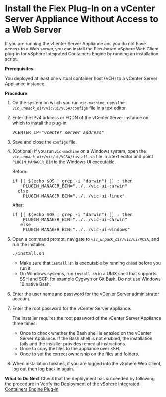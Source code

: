 # Install the Flex Plug-In on a vCenter Server Appliance Without Access to a Web Server #

If you are running the vCenter Server Appliance and you do not have access to a Web server, you can install the Flex-based vSphere Web Client plug-in for vSphere Integrated Containers Engine by running an installation script.

**Prerequisites**

You deployed at least one virtual container host (VCH) to a vCenter Server Appliance instance.

**Procedure**

1. On the system on which you run `vic-machine`, open the <code><i>vic_unpack_dir</i>/vic/ui/VCSA/configs</code> file in a text editor.
4. Enter the IPv4 address or FQDN of the vCenter Server instance on which to install the plug-in. <pre>VCENTER_IP="<i>vcenter_server_address</i>"</pre>
6. Save and close the `configs` file.
7. (Optional) If you run `vic-machine` on a Windows system, open  the <code><i>vic_unpack_dir</i>/vic/ui/VCSA/install.sh</code> file in a text editor and point `PLUGIN_MANAGER_BIN` to the Windows UI executable.

   Before:
     <pre>if [[ $(echo $OS | grep -i "darwin") ]] ; then
       PLUGIN_MANAGER_BIN="../../vic-ui-darwin"
     else
       PLUGIN_MANAGER_BIN="../../vic-ui-linux"</pre>
   After:
      <pre>if [[ $(echo $OS | grep -i "darwin") ]] ; then
       PLUGIN_MANAGER_BIN="../../vic-ui-darwin"
      else
       PLUGIN_MANAGER_BIN="../../vic-ui-windows"</pre>

7. Open a command prompt, navigate to <code><i>vic_unpack_dir</i>/vic/ui/VCSA</code>, and run the installer.
   <pre>./install.sh</pre>
    - Make sure that `install.sh` is executable by running `chmod` before you run it.
    - On Windows systems, run `install.sh` in a UNIX shell that supports SSH and SCP, for example Cygwyn or Git Bash. Do not use Windows 10 native Bash.
  
9. Enter the user name and password for the vCenter Server administrator account.

10. Enter the root password for the vCenter Server Appliance.

    The installer requires the root password of the vCenter Server Appliance three times: 
     - Once to check whether the Bash shell is enabled on the vCenter Server Appliance. If the Bash shell is not enabled, the installation fails and the installer provides remedial instructions.
     - Once to copy the files to the appliance over SSH.
     - Once to set the correct ownership on the files and folders.
10. When installation finishes, if you are logged into the vSphere Web Client, log out then log back in again.

**What to Do Next**
Check that the deployment has succeeded by following the procedure in [Verify the Deployment of the vSphere Integrated Containers Engine Plug-In](plugin_verify_deployment.md).